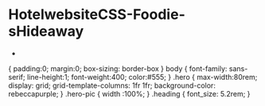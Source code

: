 # HotelwebsiteCSS-Foodie-sHideaway
*
{
  padding:0;
  margin:0;
  box-sizing: border-box
}
body {
  font-family: sans-serif;
  line-height:1;
  font-weight:400;
  color:#555;
}
.hero {
  max-width:80rem;
  display: grid;
  grid-template-columns: 1fr 1fr;
  background-color: rebeccapurple;
}
.hero-pic {
  width :100%;
}
.heading {
  font_size: 5.2rem;
}
